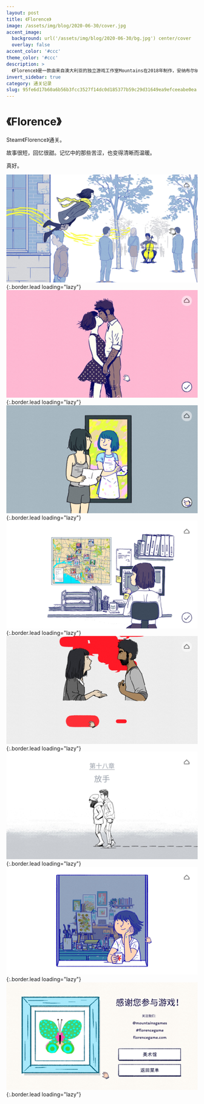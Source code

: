 ```yaml
---
layout: post
title: 《Florence》
image: /assets/img/blog/2020-06-30/cover.jpg
accent_image: 
  background: url('/assets/img/blog/2020-06-30/bg.jpg') center/cover
  overlay: false
accent_color: '#ccc'
theme_color: '#ccc'
description: >
  《Florence》是一款由来自澳大利亚的独立游戏工作室Mountains在2018年制作，安纳布尔纳互动发行的交互叙述方式游戏。在游戏里，玩家将引导与陪同女主人公Florence体验一段段日常生活包括经历人生中首次的恋情。
invert_sidebar: true
category: 通关记录
slug: 95fe6d17b60a6b56b3fcc3527f14dc0d185377b59c29d31649ea9efceeabe0ea
---
```


# 《Florence》

Steam《Florence》通关。

故事很短，回忆很甜。记忆中的那些苦涩，也变得清晰而温暖。

真好。


![](/assets/img/blog/2020-06-30/1.jpg){:.border.lead loading="lazy"}
![](/assets/img/blog/2020-06-30/2.jpg){:.border.lead loading="lazy"}
![](/assets/img/blog/2020-06-30/3.jpg){:.border.lead loading="lazy"}
![](/assets/img/blog/2020-06-30/4.jpg){:.border.lead loading="lazy"}
![](/assets/img/blog/2020-06-30/5.jpg){:.border.lead loading="lazy"}
![](/assets/img/blog/2020-06-30/6.jpg){:.border.lead loading="lazy"}
![](/assets/img/blog/2020-06-30/7.jpg){:.border.lead loading="lazy"}
![](/assets/img/blog/2020-06-30/8.jpg){:.border.lead loading="lazy"}
